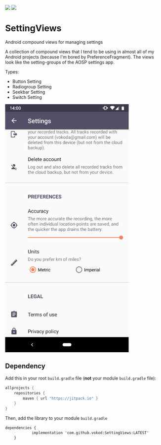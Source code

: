[![](https://jitpack.io/v/vokod/SettingViews.svg)](https://jitpack.io/#vokod/SettingViews) [![](https://jitci.com/gh/vokod/SettingViews/svg)](https://jitci.com/gh/vokod/SettingViews)

# SettingViews
Android compound views for managing settings

A collection of compound views that I tend to be using in almost all of my Android projects (because I'm bored by PreferenceFragment).
The views look like the setting-groups of the AOSP settings app.

Types:
- Button Setting
- Radiogroup Setting
- Seekbar Setting
- Switch Setting

<img src="https://raw.githubusercontent.com/vokod/SettingViews/master/screenshots/Screenshot_20190215-140037.png" width="400" >

## Dependency

Add this in your root `build.gradle` file (**not** your module `build.gradle` file):

```gradle
allprojects {
	repositories {
        maven { url "https://jitpack.io" }
    }
}
```

Then, add the library to your module `build.gradle`
```	
dependencies {
	        implementation 'com.github.vokod:SettingViews:LATEST'
	}
```
